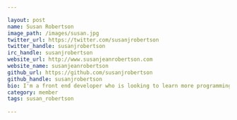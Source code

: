 ```yaml
---

layout: post
name: Susan Robertson
image_path: /images/susan.jpg
twitter_url: https://twitter.com/susanjrobertson
twitter_handle: susanjrobertson 
irc_handle: susanjrobertson
website_url: http://www.susanjeanrobertson.com
website_name: susanjeanrobertson
github_url: https://github.com/susanjrobertson
github_handle: susanjrobertson
bio: I'm a front end developer who is looking to learn more programming, currently working on JavaScript and Python. My first love is CSS and markup, especially in terms of reusability, accessiblity and clean code. In the last year I've devled more into OOCSS and SMACSS to make large sites CSS smaller and more reusable. I'm currently being mentored in learning JavaScript so that I can take my front end abilities even further. I found learning basic Python helpful in all of this. When I'm not on a computer I am reading, cooking, practicing yoga and chanting, or just hanging on my porch with a glass of wine.
category: member
tags: susan_robertson
 
---
```

